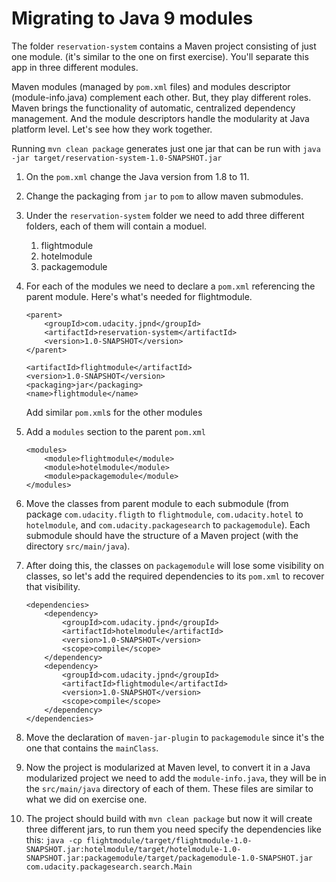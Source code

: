 # Migrating to Java 9 modules

The folder `reservation-system` contains a Maven project consisting of just one module.
(it's similar to the one on first exercise). You'll separate this app in three different modules.

Maven modules (managed by `pom.xml` files) and modules descriptor (module-info.java) complement each other. But, they 
play different roles. Maven brings the functionality of automatic, centralized dependency management. And the 
module descriptors handle the modularity at Java platform level. Let's see how they work together.

Running `mvn clean package` generates just one jar that can be run with 
`java -jar target/reservation-system-1.0-SNAPSHOT.jar`

1. On the `pom.xml` change the Java version from 1.8 to 11.
2. Change the packaging from `jar` to `pom` to allow maven submodules.
3. Under the `reservation-system` folder we need to add three different folders, each of them will contain a moduel.
    1. flightmodule
    2. hotelmodule
    3. packagemodule 
4. For each of the modules we need to declare a `pom.xml` referencing the parent module. Here's what's needed for flightmodule.
    ```
    <parent>
        <groupId>com.udacity.jpnd</groupId>
        <artifactId>reservation-system</artifactId>
        <version>1.0-SNAPSHOT</version>
    </parent>
     
    <artifactId>flightmodule</artifactId>
    <version>1.0-SNAPSHOT</version>
    <packaging>jar</packaging>
    <name>flightmodule</name>
    ```
    Add similar `pom.xml`s for the other modules
5. Add a `modules` section to the parent `pom.xml`
    ```
    <modules>
        <module>flightmodule</module>
        <module>hotelmodule</module>
        <module>packagemodule</module>
    </modules>
    ```
6. Move the classes from parent module to each submodule (from package `com.udacity.fligth` to `flightmodule`, 
`com.udacity.hotel` to `hotelmodule`, and `com.udacity.packagesearch` to `packagemodule`). Each submodule should have
the structure of a Maven project (with the directory `src/main/java`).

7. After doing this, the classes on `packagemodule` will lose some visibility on classes, so let's add the required 
dependencies to its `pom.xml` to recover that visibility.
    ```
    <dependencies>
        <dependency>
            <groupId>com.udacity.jpnd</groupId>
            <artifactId>hotelmodule</artifactId>
            <version>1.0-SNAPSHOT</version>
            <scope>compile</scope>
        </dependency>
        <dependency>
            <groupId>com.udacity.jpnd</groupId>
            <artifactId>flightmodule</artifactId>
            <version>1.0-SNAPSHOT</version>
            <scope>compile</scope>
        </dependency>
    </dependencies>
    ```
8. Move the declaration of `maven-jar-plugin` to `packagemodule` since it's the one that contains the `mainClass`.

9. Now the project is modularized at Maven level, to convert it in a Java modularized project we need to add the 
`module-info.java`, they will be in the `src/main/java` directory of each of them. These files are similar to what we
did on exercise one.

10. The project should build with `mvn clean package` but now it will create three different jars, to run them you need 
specify the dependencies like this: 
`java -cp flightmodule/target/flightmodule-1.0-SNAPSHOT.jar:hotelmodule/target/hotelmodule-1.0-SNAPSHOT.jar:packagemodule/target/packagemodule-1.0-SNAPSHOT.jar com.udacity.packagesearch.search.Main
`


